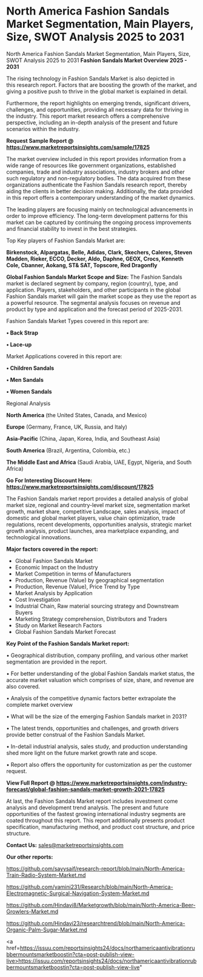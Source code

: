 # North America Fashion Sandals Market Segmentation, Main Players, Size, SWOT Analysis 2025 to 2031
North America Fashion Sandals Market Segmentation, Main Players, Size, SWOT Analysis 2025 to 2031
<Strong> Fashion Sandals Market Overview 2025 - 2031</strong>

The rising technology in Fashion Sandals Market is also depicted in this research report. Factors that are boosting the growth of the market, and giving a positive push to thrive in the global market is explained in detail.

Furthermore, the report highlights on emerging trends, significant drivers, challenges, and opportunities, providing all necessary data for thriving in the industry. This report market research offers a comprehensive perspective, including an in-depth analysis of the present and future scenarios within the industry.

<strong>Request Sample Report @ <a href=https://www.marketreportsinsights.com/sample/17825>https://www.marketreportsinsights.com/sample/17825</a></strong>

The market overview included in this report provides information from a wide range of resources like government organizations, established companies, trade and industry associations, industry brokers and other such regulatory and non-regulatory bodies. The data acquired from these organizations authenticate the Fashion Sandals research report, thereby aiding the clients in better decision making. Additionally, the data provided in this report offers a contemporary understanding of the market dynamics.

The leading players are focusing mainly on technological advancements in order to improve efficiency. The long-term development patterns for this market can be captured by continuing the ongoing process improvements and financial stability to invest in the best strategies.

Top Key players of Fashion Sandals Market are:

<strong>Birkenstock, Alpargatas, Belle, Adidas, Clark, Skechers, Caleres, Steven Madden, Rieker, ECCO, Decker, Aldo, Daphne, GEOX, Crocs, Kenneth Cole, Cbanner, Aokang, ST& SAT, Topscore, Red Dragonfly</strong>

<strong><b>Global Fashion Sandals Market Scope and Size:</b></strong>
The Fashion Sandals market is declared segment by company, region (country), type, and application. Players, stakeholders, and other participants in the global Fashion Sandals market will gain the market scope as they use the report as a powerful resource. The segmental analysis focuses on revenue and product by type and application and the forecast period of 2025-2031.

Fashion Sandals Market Types covered in this report are:

<strong>• Back Strap

• Lace-up</strong>

Market Applications covered in this report are:

<strong>• Children Sandals

• Men Sandals

• Women Sandals</strong> 

Regional Analysis

<strong>North America</strong> (the United States, Canada, and Mexico)

<strong>Europe</strong> (Germany, France, UK, Russia, and Italy)

<strong>Asia-Pacific</strong> (China, Japan, Korea, India, and Southeast Asia)

<strong>South America</strong> (Brazil, Argentina, Colombia, etc.)

<strong>The Middle East and Africa</strong> (Saudi Arabia, UAE, Egypt, Nigeria, and South Africa)

<strong>Go For Interesting Discount Here: <a href=https://www.marketreportsinsights.com/discount/17825>https://www.marketreportsinsights.com/discount/17825</a></strong>

The Fashion Sandals market report provides a detailed analysis of global market size, regional and country-level market size, segmentation market growth, market share, competitive Landscape, sales analysis, impact of domestic and global market players, value chain optimization, trade regulations, recent developments, opportunities analysis, strategic market growth analysis, product launches, area marketplace expanding, and technological innovations.

<strong><b>Major factors covered in the report:</b></strong>
<ul>
  <li>Global Fashion Sandals Market </li>
  <li>Economic Impact on the Industry</li>
  <li>Market Competition in terms of Manufacturers</li>
  <li>Production, Revenue (Value) by geographical segmentation</li>
  <li>Production, Revenue (Value), Price Trend by Type</li>
  <li>Market Analysis by Application</li>
  <li>Cost Investigation</li>
  <li>Industrial Chain, Raw material sourcing strategy and Downstream Buyers</li>
  <li>Marketing Strategy comprehension, Distributors and Traders</li>
  <li>Study on Market Research Factors</li>
  <li>Global Fashion Sandals Market Forecast</li>
</ul>

<strong><b>Key Point of the Fashion Sandals Market report:</b></strong>

• Geographical distribution, company profiling, and various other market segmentation are provided in the report.

• For better understanding of the global Fashion Sandals market status, the accurate market valuation which comprises of size, share, and revenue are also covered.

• Analysis of the competitive dynamic factors better extrapolate the complete market overview

• What will be the size of the emerging Fashion Sandals market in 2031?

• The latest trends, opportunities and challenges, and growth drivers provide better construal of the Fashion Sandals Market.

• In-detail industrial analysis, sales study, and production understanding shed more light on the future market growth rate and scope.

• Report also offers the opportunity for customization as per the customer request.

<strong><b>View Full Report @ <a href=https://www.marketreportsinsights.com/industry-forecast/global-fashion-sandals-market-growth-2021-17825>https://www.marketreportsinsights.com/industry-forecast/global-fashion-sandals-market-growth-2021-17825</a></b></strong>


At last, the Fashion Sandals Market report includes investment come analysis and development trend analysis. The present and future opportunities of the fastest growing international industry segments are coated throughout this report. This report additionally presents product specification, manufacturing method, and product cost structure, and price structure.

<strong>Contact Us:</strong>
sales@marketreportsinsights.com

<strong>Our other reports:</strong>

<a href=https://github.com/sayysaif/research-report/blob/main/North-America-Train-Radio-System-Market.md>https://github.com/sayysaif/research-report/blob/main/North-America-Train-Radio-System-Market.md</a>

<a href=https://github.com/yamini231/Research/blob/main/North-America-Electromagnetic-Surgical-Navigation-System-Market.md>https://github.com/yamini231/Research/blob/main/North-America-Electromagnetic-Surgical-Navigation-System-Market.md</a>

<a href=https://github.com/Hindavi8/Marketgrowth/blob/main/North-America-Beer-Growlers-Market.md>https://github.com/Hindavi8/Marketgrowth/blob/main/North-America-Beer-Growlers-Market.md</a>

<a href=https://github.com/Hindavi23/researchtrend/blob/main/North-America-Organic-Palm-Sugar-Market.md>https://github.com/Hindavi23/researchtrend/blob/main/North-America-Organic-Palm-Sugar-Market.md</a>

<a href=https://issuu.com/reportsinsights24/docs/northamericaantivibrationrubbermountsmarketboostin?cta=post-publish-view-live>https://issuu.com/reportsinsights24/docs/northamericaantivibrationrubbermountsmarketboostin?cta=post-publish-view-live</a>"
